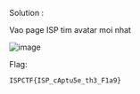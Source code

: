 Solution : 

Vao page ISP tim avatar moi nhat

![image](https://github.com/yeuubonn2k4/CTFCOMPETITION/assets/161863346/0d39ebca-e0b6-44bd-8c34-186be8fe7357)

Flag: 

`
ISPCTF{ISP_cAptu5e_th3_F1a9}
`
